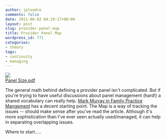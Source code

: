 ```yaml
---
author: jploudre
comments: false
date: 2011-06-02 04:29:17+00:00
layout: post
slug: provider-panel-map
title: Provider Panel Map
wordpress_id: 771
categories:
- theory
tags:
- continuity
- managing
---
```


[![](http://unchart.com/wp-content/uploads/2011/06/panel-map.png)  
Panel Size.pdf](http://unchart.com/wp-content/uploads/2011/06/Panel-Size.pdf)

The general math behind defining a provider panel isn't complicated. But if you're trying to have useful discussions about panel management (hard!) a shared vocabulary can really help. [Mark Murray in Family Practice Mangement](http://www.aafp.org/fpm/2007/0400/p44.html) has a decent starting point. The Map is a way of tracking the issues -- should make sense after you've read the article. Although it's more sophistication than I've ever seen actually used/managed, it can help in separating overlapping issues.

Where to start.....
